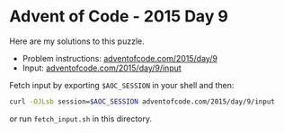 # Advent of Code - 2015 Day 9
Here are my solutions to this puzzle.

* Problem instructions: [adventofcode.com/2015/day/9](https://adventofcode.com/2015/day/9)
* Input: [adventofcode.com/2015/day/9/input](https://adventofcode.com/2015/day/9/input)

Fetch input by exporting `$AOC_SESSION` in your shell and then:
```bash
curl -OJLsb session=$AOC_SESSION adventofcode.com/2015/day/9/input
```

or run `fetch_input.sh` in this directory.
